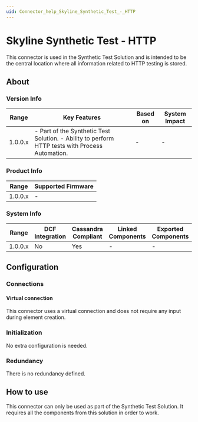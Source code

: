 ```yaml
---
uid: Connector_help_Skyline_Synthetic_Test_-_HTTP
---
```


# Skyline Synthetic Test - HTTP

This connector is used in the Synthetic Test Solution and is intended to be the central location where all information related to HTTP testing is stored.

## About

### Version Info

| **Range** | **Key Features**                                                                                 | **Based on** | **System Impact** |
|-----------|--------------------------------------------------------------------------------------------------|--------------|-------------------|
| 1.0.0.x   | \- Part of the Synthetic Test Solution. - Ability to perform HTTP tests with Process Automation. | \-           | \-                |

### Product Info

| Range     | Supported Firmware     |
|-----------|------------------------|
| 1.0.0.x   | \-                     |

### System Info

| Range     | DCF Integration     | Cassandra Compliant     | Linked Components     | Exported Components     |
|-----------|---------------------|-------------------------|-----------------------|-------------------------|
| 1.0.0.x   | No                  | Yes                     | \-                    | \-                      |

## Configuration

### Connections

#### Virtual connection

This connector uses a virtual connection and does not require any input during element creation.

### Initialization

No extra configuration is needed.

### Redundancy

There is no redundancy defined.

## How to use

This connector can only be used as part of the Synthetic Test Solution. It requires all the components from this solution in order to work.
